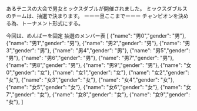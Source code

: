 あるテニスの大会で男女ミックスダブルが開催されました。
ミックスダブルスのチームは、抽選で決まります。
ーー一旦ここまでーーー
チャンピオンを決める為、トーナメント形式にする。

今回は、めんばーを固定
抽選のメンバー表
[
    {"name": "男0","gender": "男"},
    {"name": "男1","gender": "男"},
    {"name": "男2","gender": "男"},
    {"name": "男3","gender": "男"},
    {"name": "男4","gender": "男"},
    {"name": "男5","gender": "男"},
    {"name": "男6","gender": "男"},
    {"name": "男7","gender": "男"},
    {"name": "男8","gender": "男"},
    {"name": "男9","gender": "男"},
    {"name": "女0","gender": "女"},
    {"name": "女1","gender": "女"},
    {"name": "女2","gender": "女"},
    {"name": "女3","gender": "女"},
    {"name": "女4","gender": "女"},
    {"name": "女5","gender": "女"},
    {"name": "女6","gender": "女"},
    {"name": "女7","gender": "女"},
    {"name": "女8","gender": "女"},
    {"name": "女9","gender": "女"},
]